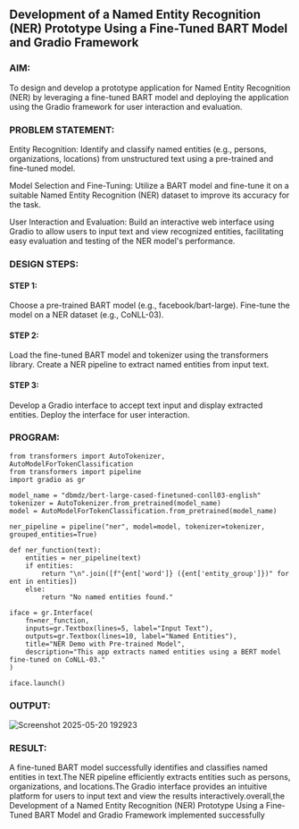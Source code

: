 ## Development of a Named Entity Recognition (NER) Prototype Using a Fine-Tuned BART Model and Gradio Framework

### AIM:
To design and develop a prototype application for Named Entity Recognition (NER) by leveraging a fine-tuned BART model and deploying the application using the Gradio framework for user interaction and evaluation.
### PROBLEM STATEMENT:

Entity Recognition: Identify and classify named entities (e.g., persons, organizations, locations) from unstructured text using a pre-trained and fine-tuned model.

Model Selection and Fine-Tuning: Utilize a BART model and fine-tune it on a suitable Named Entity Recognition (NER) dataset to improve its accuracy for the task.

User Interaction and Evaluation: Build an interactive web interface using Gradio to allow users to input text and view recognized entities, facilitating easy evaluation and testing of the NER model's performance.

### DESIGN STEPS:

#### STEP 1:
Choose a pre-trained BART model (e.g., facebook/bart-large). Fine-tune the model on a NER dataset (e.g., CoNLL-03).

#### STEP 2:

Load the fine-tuned BART model and tokenizer using the transformers library. Create a NER pipeline to extract named entities from input text.

#### STEP 3:

Develop a Gradio interface to accept text input and display extracted entities. Deploy the interface for user interaction.

### PROGRAM:
```
from transformers import AutoTokenizer, AutoModelForTokenClassification
from transformers import pipeline
import gradio as gr

model_name = "dbmdz/bert-large-cased-finetuned-conll03-english"
tokenizer = AutoTokenizer.from_pretrained(model_name)
model = AutoModelForTokenClassification.from_pretrained(model_name)

ner_pipeline = pipeline("ner", model=model, tokenizer=tokenizer, grouped_entities=True)

def ner_function(text):
    entities = ner_pipeline(text)
    if entities:
        return "\n".join([f"{ent['word']} ({ent['entity_group']})" for ent in entities])
    else:
        return "No named entities found."

iface = gr.Interface(
    fn=ner_function,
    inputs=gr.Textbox(lines=5, label="Input Text"),
    outputs=gr.Textbox(lines=10, label="Named Entities"),
    title="NER Demo with Pre-trained Model",
    description="This app extracts named entities using a BERT model fine-tuned on CoNLL-03."
)

iface.launch()

```

### OUTPUT:

![Screenshot 2025-05-20 192923](https://github.com/user-attachments/assets/9c152770-e767-4d46-8102-05bad8585769)


### RESULT:

A fine-tuned BART model successfully identifies and classifies named entities in text.The NER pipeline efficiently extracts entities such as persons, organizations, and locations.The Gradio interface provides an intuitive platform for users to input text and view the results interactively.overall,the Development of a Named Entity Recognition (NER) Prototype Using a Fine-Tuned BART Model and Gradio Framework implemented successfully

